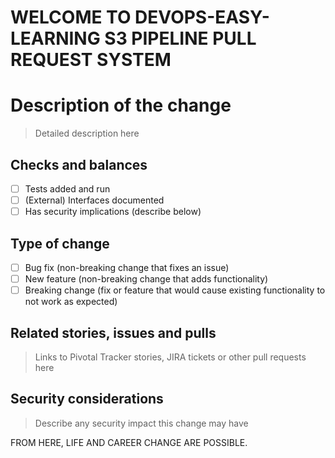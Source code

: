 # WELCOME TO DEVOPS-EASY-LEARNING S3 PIPELINE  PULL REQUEST SYSTEM 
# Description of the change

> Detailed description here

## Checks and balances

- [ ] Tests added and run
- [ ] (External) Interfaces documented
- [ ] Has security implications (describe below)

## Type of change

- [ ] Bug fix (non-breaking change that fixes an issue)
- [ ] New feature (non-breaking change that adds functionality)
- [ ] Breaking change (fix or feature that would cause existing
functionality to not work as expected)

## Related stories, issues and pulls

> Links to Pivotal Tracker stories, JIRA tickets or other pull requests here

## Security considerations

> Describe any security impact this change may have

FROM HERE, LIFE AND  CAREER CHANGE ARE  POSSIBLE.

